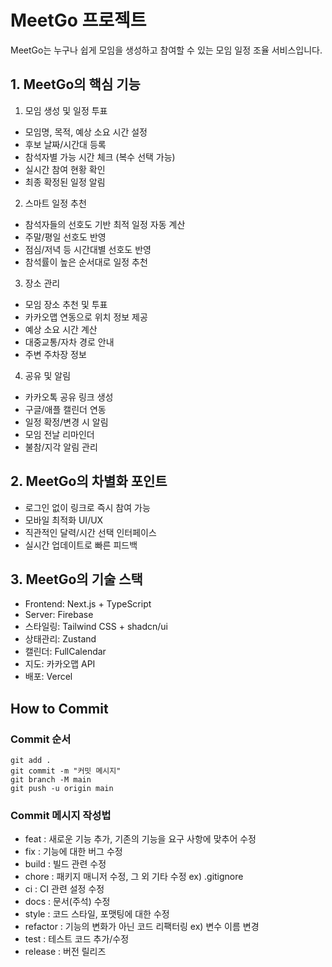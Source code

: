 # MeetGo 프로젝트

MeetGo는 누구나 쉽게 모임을 생성하고 참여할 수 있는 모임 일정 조율 서비스입니다.

## 1. MeetGo의 핵심 기능

1. 모임 생성 및 일정 투표

- 모임명, 목적, 예상 소요 시간 설정
- 후보 날짜/시간대 등록
- 참석자별 가능 시간 체크 (복수 선택 가능)
- 실시간 참여 현황 확인
- 최종 확정된 일정 알림

2. 스마트 일정 추천

- 참석자들의 선호도 기반 최적 일정 자동 계산
- 주말/평일 선호도 반영
- 점심/저녁 등 시간대별 선호도 반영
- 참석률이 높은 순서대로 일정 추천

3. 장소 관리

- 모임 장소 추천 및 투표
- 카카오맵 연동으로 위치 정보 제공
- 예상 소요 시간 계산
- 대중교통/자차 경로 안내
- 주변 주차장 정보

4. 공유 및 알림

- 카카오톡 공유 링크 생성
- 구글/애플 캘린더 연동
- 일정 확정/변경 시 알림
- 모임 전날 리마인더
- 불참/지각 알림 관리

## 2. MeetGo의 차별화 포인트

- 로그인 없이 링크로 즉시 참여 가능
- 모바일 최적화 UI/UX
- 직관적인 달력/시간 선택 인터페이스
- 실시간 업데이트로 빠른 피드백

## 3. MeetGo의 기술 스택

- Frontend: Next.js + TypeScript
- Server: Firebase
- 스타일링: Tailwind CSS + shadcn/ui
- 상태관리: Zustand
- 캘린더: FullCalendar
- 지도: 카카오맵 API
- 배포: Vercel

## How to Commit

### Commit 순서

```
git add .
git commit -m "커밋 메시지"
git branch -M main
git push -u origin main
```

### Commit 메시지 작성법

- feat : 새로운 기능 추가, 기존의 기능을 요구 사항에 맞추어 수정
- fix : 기능에 대한 버그 수정
- build : 빌드 관련 수정
- chore : 패키지 매니저 수정, 그 외 기타 수정 ex) .gitignore
- ci : CI 관련 설정 수정
- docs : 문서(주석) 수정
- style : 코드 스타일, 포맷팅에 대한 수정
- refactor : 기능의 변화가 아닌 코드 리팩터링 ex) 변수 이름 변경
- test : 테스트 코드 추가/수정
- release : 버전 릴리즈
